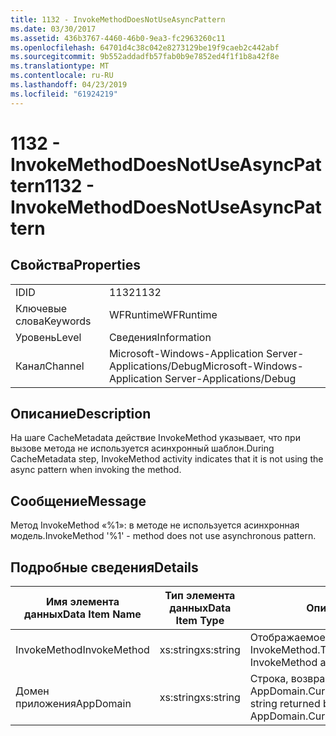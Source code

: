 ```yaml
---
title: 1132 - InvokeMethodDoesNotUseAsyncPattern
ms.date: 03/30/2017
ms.assetid: 436b3767-4460-46b0-9ea3-fc2963260c11
ms.openlocfilehash: 64701d4c38c042e8273129be19f9caeb2c442abf
ms.sourcegitcommit: 9b552addadfb57fab0b9e7852ed4f1f1b8a42f8e
ms.translationtype: MT
ms.contentlocale: ru-RU
ms.lasthandoff: 04/23/2019
ms.locfileid: "61924219"
---
```

# <a name="1132---invokemethoddoesnotuseasyncpattern"></a><span data-ttu-id="48e3b-102">1132 - InvokeMethodDoesNotUseAsyncPattern</span><span class="sxs-lookup"><span data-stu-id="48e3b-102">1132 - InvokeMethodDoesNotUseAsyncPattern</span></span>
## <a name="properties"></a><span data-ttu-id="48e3b-103">Свойства</span><span class="sxs-lookup"><span data-stu-id="48e3b-103">Properties</span></span>  
  
|||  
|-|-|  
|<span data-ttu-id="48e3b-104">ID</span><span class="sxs-lookup"><span data-stu-id="48e3b-104">ID</span></span>|<span data-ttu-id="48e3b-105">1132</span><span class="sxs-lookup"><span data-stu-id="48e3b-105">1132</span></span>|  
|<span data-ttu-id="48e3b-106">Ключевые слова</span><span class="sxs-lookup"><span data-stu-id="48e3b-106">Keywords</span></span>|<span data-ttu-id="48e3b-107">WFRuntime</span><span class="sxs-lookup"><span data-stu-id="48e3b-107">WFRuntime</span></span>|  
|<span data-ttu-id="48e3b-108">Уровень</span><span class="sxs-lookup"><span data-stu-id="48e3b-108">Level</span></span>|<span data-ttu-id="48e3b-109">Сведения</span><span class="sxs-lookup"><span data-stu-id="48e3b-109">Information</span></span>|  
|<span data-ttu-id="48e3b-110">Канал</span><span class="sxs-lookup"><span data-stu-id="48e3b-110">Channel</span></span>|<span data-ttu-id="48e3b-111">Microsoft-Windows-Application Server-Applications/Debug</span><span class="sxs-lookup"><span data-stu-id="48e3b-111">Microsoft-Windows-Application Server-Applications/Debug</span></span>|  
  
## <a name="description"></a><span data-ttu-id="48e3b-112">Описание</span><span class="sxs-lookup"><span data-stu-id="48e3b-112">Description</span></span>  
 <span data-ttu-id="48e3b-113">На шаге CacheMetadata действие InvokeMethod указывает, что при вызове метода не используется асинхронный шаблон.</span><span class="sxs-lookup"><span data-stu-id="48e3b-113">During CacheMetadata step, InvokeMethod activity indicates that it is not using the async pattern when invoking the method.</span></span>  
  
## <a name="message"></a><span data-ttu-id="48e3b-114">Сообщение</span><span class="sxs-lookup"><span data-stu-id="48e3b-114">Message</span></span>  
 <span data-ttu-id="48e3b-115">Метод InvokeMethod «%1»: в методе не используется асинхронная модель.</span><span class="sxs-lookup"><span data-stu-id="48e3b-115">InvokeMethod '%1' - method does not use asynchronous pattern.</span></span>  
  
## <a name="details"></a><span data-ttu-id="48e3b-116">Подробные сведения</span><span class="sxs-lookup"><span data-stu-id="48e3b-116">Details</span></span>  
  
|<span data-ttu-id="48e3b-117">Имя элемента данных</span><span class="sxs-lookup"><span data-stu-id="48e3b-117">Data Item Name</span></span>|<span data-ttu-id="48e3b-118">Тип элемента данных</span><span class="sxs-lookup"><span data-stu-id="48e3b-118">Data Item Type</span></span>|<span data-ttu-id="48e3b-119">Описание</span><span class="sxs-lookup"><span data-stu-id="48e3b-119">Description</span></span>|  
|--------------------|--------------------|-----------------|  
|<span data-ttu-id="48e3b-120">InvokeMethod</span><span class="sxs-lookup"><span data-stu-id="48e3b-120">InvokeMethod</span></span>|<span data-ttu-id="48e3b-121">xs:string</span><span class="sxs-lookup"><span data-stu-id="48e3b-121">xs:string</span></span>|<span data-ttu-id="48e3b-122">Отображаемое имя действия InvokeMethod.</span><span class="sxs-lookup"><span data-stu-id="48e3b-122">The display name of the InvokeMethod activity.</span></span>|  
|<span data-ttu-id="48e3b-123">Домен приложения</span><span class="sxs-lookup"><span data-stu-id="48e3b-123">AppDomain</span></span>|<span data-ttu-id="48e3b-124">xs:string</span><span class="sxs-lookup"><span data-stu-id="48e3b-124">xs:string</span></span>|<span data-ttu-id="48e3b-125">Строка, возвращаемая AppDomain.CurrentDomain.FriendlyName.</span><span class="sxs-lookup"><span data-stu-id="48e3b-125">The string returned by AppDomain.CurrentDomain.FriendlyName.</span></span>|
